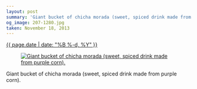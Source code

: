 ```yaml
---
layout: post
summary: 'Giant bucket of chicha morada (sweet, spiced drink made from purple corn).'
og_image: 207-1280.jpg
taken: November 18, 2013
---
```


<div class="post">
 <time>
  <a href="/207">
   {{ page.date | date: "%B %-d, %Y" }}
  </a>
 </time>
 <a href="/207">
  <figure data-taken="11/18/2013">
   <img alt="Giant bucket of chicha morada (sweet, spiced drink made from purple corn)." sizes="(min-width: 700px) 50vw, calc(100vw - 2rem)" src="{{ site.assets_url }}/207-640.jpg" srcset="{{ site.assets_url }}/207-1280.jpg 1280w, {{ site.assets_url }}/207-960.jpg 960w, {{ site.assets_url }}/207-640.jpg 640w, {{ site.assets_url }}/207-320.jpg 320w"/>
  </figure>
 </a>
 <span>
  Giant bucket of chicha morada (sweet, spiced drink made from purple corn).
 </span>
</div>
